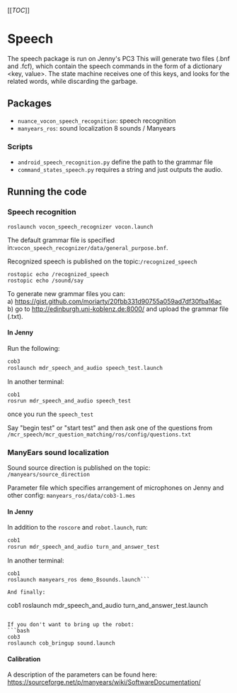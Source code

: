 [[_TOC_]]

# Speech
The speech package is run on Jenny's PC3
This will generate two files (.bnf and .fcf), which contain the speech commands in the form of a dictionary <key, value>.
The state machine receives one of this keys, and looks for the related words, while discarding the garbage.

## Packages
* `nuance_vocon_speech_recognition`: speech recognition
* `manyears_ros`: sound localization 8 sounds / Manyears

### Scripts
* `android_speech_recognition.py` define the path to the grammar file
* `command_states_speech.py` requires a string and just outputs the audio.

## Running the code
### Speech recognition
`roslaunch vocon_speech_recognizer vocon.launch`

The default grammar file is specified in:`vocon_speech_recognizer/data/general_purpose.bnf`.

Recognized speech is published on the topic:`/recognized_speech`

```
rostopic echo /recognized_speech
rostopic echo /sound/say
```

To generate new grammar files you can:  
a) https://gist.github.com/moriarty/20fbb331d90755a059ad7df30fba16ac  
b) go to http://edinburgh.uni-koblenz.de:8000/ and upload the grammar file (.txt).

#### In Jenny
Run the following:
```bash
cob3
roslaunch mdr_speech_and_audio speech_test.launch
```


In another terminal:
```
cob1
rosrun mdr_speech_and_audio speech_test
```
once you run the `speech_test`

Say "begin test" or "start test" and then ask one of the questions from `/mcr_speech/mcr_question_matching/ros/config/questions.txt`

### ManyEars sound localization

Sound source direction is published on the topic: `/manyears/source_direction`

Parameter file which specifies arrangement of microphones on Jenny and other config:
`manyears_ros/data/cob3-1.mes`

#### In Jenny
In addition to the `roscore` and  `robot.launch`, run:
```bash
cob1
rosrun mdr_speech_and_audio turn_and_answer_test
```
In another terminal:
```
cob1
roslaunch manyears_ros demo_8sounds.launch```

And finally:
```
cob1
roslaunch mdr_speech_and_audio turn_and_answer_test.launch
```

If you don't want to bring up the robot:
```bash
cob3
roslaunch cob_bringup sound.launch
```

#### Calibration
A description of the parameters can be found here: https://sourceforge.net/p/manyears/wiki/SoftwareDocumentation/
